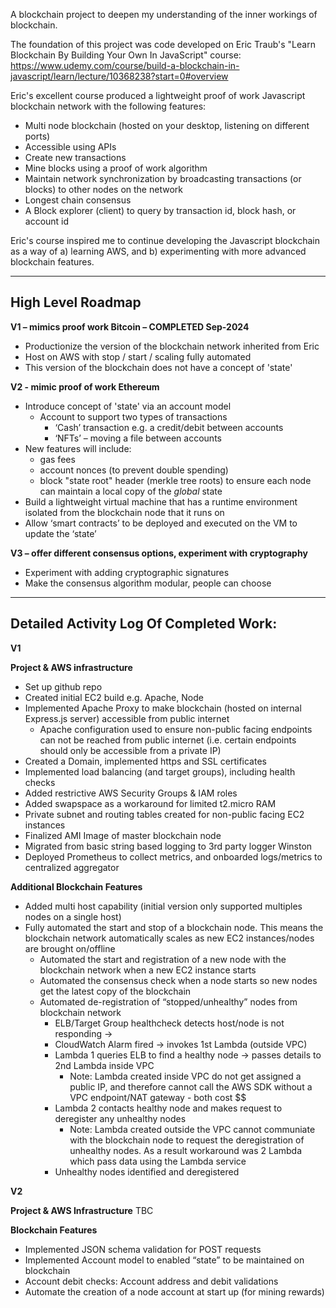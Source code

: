 A blockchain project to deepen my understanding of the inner workings of blockchain.

The foundation of this project was code developed on Eric Traub's "Learn Blockchain By Building Your Own In JavaScript" course:
https://www.udemy.com/course/build-a-blockchain-in-javascript/learn/lecture/10368238?start=0#overview

Eric's excellent course produced a lightweight proof of work Javascript blockchain network with the following features:
* Multi node blockchain (hosted on your desktop, listening on different ports)
* Accessible using APIs
* Create new transactions
* Mine blocks using a proof of work algorithm
* Maintain network synchronization by broadcasting transactions (or blocks) to other nodes on the network
* Longest chain consensus
* A Block explorer (client) to query by transaction id, block hash, or account id

Eric's course inspired me to continue developing the Javascript blockchain as a way of a) learning AWS, and b) experimenting with more advanced blockchain features.

---------------------------------------------------------------------------------------
High Level Roadmap
---------------------------------------------------------------------------------------

**V1 – mimics proof work Bitcoin – COMPLETED Sep-2024**
* Productionize the version of the blockchain network inherited from Eric
* Host on AWS with stop / start / scaling fully automated
* This version of the blockchain does not have a concept of 'state'

**V2  - mimic proof of work Ethereum**
* Introduce concept of 'state' via an account model
  * Account to support two types of transactions
    * ‘Cash’ transaction e.g. a credit/debit between accounts
    * ‘NFTs’ – moving a file between accounts
* New features will include:
  * gas fees
  * account nonces (to prevent double spending)
  * block "state root" header (merkle tree roots) to ensure each node can maintain a local copy of the *global* state
* Build a lightweight virtual machine that has a runtime environment isolated from the blockchain node that it runs on
* Allow ‘smart contracts’ to be deployed and executed on the VM to update the ‘state’

**V3 – offer different consensus options, experiment with cryptography**
* Experiment with adding cryptographic signatures
* Make the consensus algorithm modular, people can choose

---------------------------------------------------------------------------------------
Detailed Activity Log Of Completed Work:
---------------------------------------------------------------------------------------

**V1**

**Project & AWS infrastructure**
* Set up github repo
* Created initial EC2 build e.g. Apache, Node
* Implemented Apache Proxy to make blockchain (hosted on internal Express.js server) accessible from public internet
  * Apache configuration used to ensure non-public facing endpoints can not be reached from public internet (i.e. certain endpoints should only be accessible from a private IP)
* Created a Domain, implemented https and SSL certificates
* Implemented load balancing (and target groups), including health checks
* Added restrictive AWS Security Groups & IAM roles
* Added swapspace as a workaround for limited t2.micro RAM
* Private subnet and routing tables created for non-public facing EC2 instances
* Finalized AMI Image of master blockchain node
* Migrated from basic string based logging to 3rd party logger Winston
* Deployed Prometheus to collect metrics, and onboarded logs/metrics to centralized aggregator

**Additional Blockchain Features**
* Added multi host capability (initial version only supported multiples nodes on a single host)
* Fully automated the start and stop of a blockchain node. This means the blockchain network automatically scales as new EC2 instances/nodes are brought on/offline
  * Automated the start and registration of a new node with the blockchain network when a new EC2 instance starts
  * Automated the consensus check when a node starts so new nodes get the latest copy of the blockchain
  * Automated de-registration of “stopped/unhealthy” nodes from blockchain network 
    * ELB/Target Group healthcheck detects host/node is not responding -> 
    * CloudWatch Alarm fired -> invokes 1st Lambda (outside VPC)
    * Lambda 1 queries ELB to find a healthy node -> passes details to 2nd Lambda inside VPC
      * Note: Lambda created inside VPC do not get assigned a public IP, and therefore cannot call the AWS SDK without a VPC endpoint/NAT gateway - both cost $$
    * Lambda 2 contacts healthy node and makes request to deregister any unhealthy nodes
      * Note: Lambda created outside the VPC cannot communiate with the blockchain node to request the deregistration of unhealthy nodes. As a result workaround was 2 Lambda which pass data using the Lambda service
    * Unhealthy nodes identified and deregistered

**V2**

**Project & AWS Infrastructure**
TBC

**Blockchain Features**
* Implemented JSON schema validation for POST requests
* Implemented Account model to enabled “state” to be maintained on blockchain
* Account debit checks: Account address and debit validations
* Automate the creation of a node account at start up (for mining rewards)
